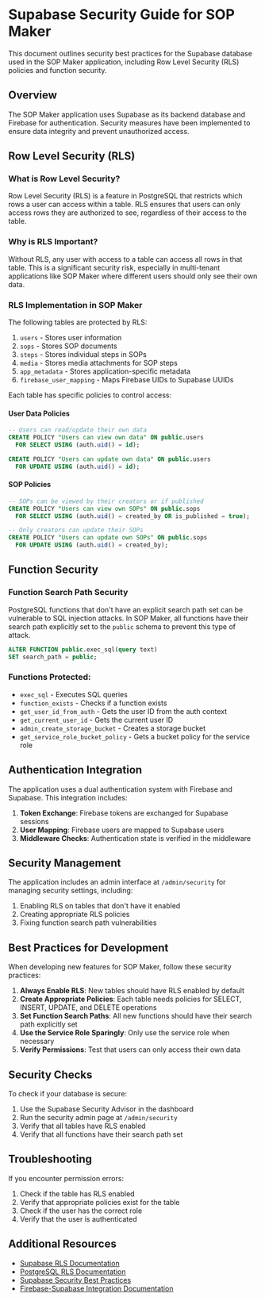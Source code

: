 # Supabase Security Guide for SOP Maker

This document outlines security best practices for the Supabase database used in the SOP Maker application, including Row Level Security (RLS) policies and function security.

## Overview

The SOP Maker application uses Supabase as its backend database and Firebase for authentication. Security measures have been implemented to ensure data integrity and prevent unauthorized access.

## Row Level Security (RLS)

### What is Row Level Security?

Row Level Security (RLS) is a feature in PostgreSQL that restricts which rows a user can access within a table. RLS ensures that users can only access rows they are authorized to see, regardless of their access to the table.

### Why is RLS Important?

Without RLS, any user with access to a table can access all rows in that table. This is a significant security risk, especially in multi-tenant applications like SOP Maker where different users should only see their own data.

### RLS Implementation in SOP Maker

The following tables are protected by RLS:

1. `users` - Stores user information
2. `sops` - Stores SOP documents
3. `steps` - Stores individual steps in SOPs
4. `media` - Stores media attachments for SOP steps
5. `app_metadata` - Stores application-specific metadata
6. `firebase_user_mapping` - Maps Firebase UIDs to Supabase UUIDs

Each table has specific policies to control access:

#### User Data Policies

```sql
-- Users can read/update their own data
CREATE POLICY "Users can view own data" ON public.users
  FOR SELECT USING (auth.uid() = id);

CREATE POLICY "Users can update own data" ON public.users
  FOR UPDATE USING (auth.uid() = id);
```

#### SOP Policies

```sql
-- SOPs can be viewed by their creators or if published
CREATE POLICY "Users can view own SOPs" ON public.sops
  FOR SELECT USING (auth.uid() = created_by OR is_published = true);

-- Only creators can update their SOPs
CREATE POLICY "Users can update own SOPs" ON public.sops
  FOR UPDATE USING (auth.uid() = created_by);
```

## Function Security

### Function Search Path Security

PostgreSQL functions that don't have an explicit search path set can be vulnerable to SQL injection attacks. In SOP Maker, all functions have their search path explicitly set to the `public` schema to prevent this type of attack.

```sql
ALTER FUNCTION public.exec_sql(query text) 
SET search_path = public;
```

### Functions Protected:

- `exec_sql` - Executes SQL queries
- `function_exists` - Checks if a function exists
- `get_user_id_from_auth` - Gets the user ID from the auth context
- `get_current_user_id` - Gets the current user ID
- `admin_create_storage_bucket` - Creates a storage bucket
- `get_service_role_bucket_policy` - Gets a bucket policy for the service role

## Authentication Integration

The application uses a dual authentication system with Firebase and Supabase. This integration includes:

1. **Token Exchange**: Firebase tokens are exchanged for Supabase sessions
2. **User Mapping**: Firebase users are mapped to Supabase users
3. **Middleware Checks**: Authentication state is verified in the middleware

## Security Management

The application includes an admin interface at `/admin/security` for managing security settings, including:

1. Enabling RLS on tables that don't have it enabled
2. Creating appropriate RLS policies
3. Fixing function search path vulnerabilities

## Best Practices for Development

When developing new features for SOP Maker, follow these security practices:

1. **Always Enable RLS**: New tables should have RLS enabled by default
2. **Create Appropriate Policies**: Each table needs policies for SELECT, INSERT, UPDATE, and DELETE operations
3. **Set Function Search Paths**: All new functions should have their search path explicitly set
4. **Use the Service Role Sparingly**: Only use the service role when necessary
5. **Verify Permissions**: Test that users can only access their own data

## Security Checks

To check if your database is secure:

1. Use the Supabase Security Advisor in the dashboard
2. Run the security admin page at `/admin/security`
3. Verify that all tables have RLS enabled
4. Verify that all functions have their search path set

## Troubleshooting

If you encounter permission errors:

1. Check if the table has RLS enabled
2. Verify that appropriate policies exist for the table
3. Check if the user has the correct role
4. Verify that the user is authenticated

## Additional Resources

- [Supabase RLS Documentation](https://supabase.com/docs/guides/auth/row-level-security)
- [PostgreSQL RLS Documentation](https://www.postgresql.org/docs/current/ddl-rowsecurity.html)
- [Supabase Security Best Practices](https://supabase.com/docs/guides/auth/managing-user-data)
- [Firebase-Supabase Integration Documentation](./AUTHENTICATION.md) 